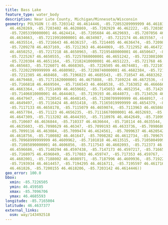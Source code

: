 ```yaml
---
title: Bass Lake
feature_type: water_body
description: Near Lute County, Michigan/Minnesota/Wisconsin
geometry: POLYGON ((-85.7203142 46.4614446, -85.72053289999999 46.4618336, -85.7206645
  46.4620269, -85.7203402 46.4620869, -85.7202929 46.462222, -85.7203854 46.4623509,
  -85.72053390000001 46.4624414, -85.7205684 46.4629693, -85.7207056 46.4634653, -85.7210968
  46.4634663, -85.72119910000001 46.4634987, -85.7212174 46.4635567, -85.72170180000001
  46.4635514, -85.7216643 46.4636157, -85.7214405 46.4636474, -85.7209841 46.4636398,
  -85.7209278 46.4637169, -85.7212363 46.4644069, -85.7212952 46.4647219, -85.7215731
  46.4650252, -85.7217218 46.4650963, -85.72195480000001 46.4650647, -85.7220671 46.4649749,
  -85.7225267 46.4650555, -85.72257860000001 46.4651242, -85.72230810000001 46.4652008,
  -85.7220384 46.4651164, -85.72182410000001 46.4651223, -85.721768 46.4651608, -85.72211
  46.465683, -85.7226071 46.4668365, -85.7226505 46.4674481, -85.72210750000001 46.4679681,
  -85.72202299999999 46.4680902, -85.72208740000001 46.4682384, -85.7217131 46.4685593,
  -85.7212385 46.468468, -85.7196823 46.4685543, -85.718547 46.4683262, -85.71773090000001
  46.4679468, -85.71711620000001 46.4675888, -85.7169224 46.4672536, -85.716551 46.4670145,
  -85.7166818 46.4669504, -85.7166543 46.4668538, -85.7163852 46.4666665, -85.7156883
  46.4663364, -85.7151499 46.4659682, -85.7145653 46.4652354, -85.714207 46.4646076,
  -85.71406810000001 46.4644463, -85.7139193 46.4644073, -85.7134526 46.4645799, -85.7124405
  46.4647947, -85.7120541 46.4648145, -85.71200709999999 46.4648917, -85.71205329999999
  46.4649497, -85.7116424 46.4651418, -85.71165019999999 46.4654379, -85.7117334 46.4655411,
  -85.7117133 46.4658178, -85.7115079 46.4659074, -85.7113963 46.4658685, -85.7114061
  46.4657784, -85.71123 46.4656235, -85.71116670000001 46.4652693, -85.71136370000001
  46.4647309, -85.7113202 46.4644393, -85.7110976 46.4642649, -85.7109954 46.4639836,
  -85.710607 46.4636844, -85.710337 46.4636644, -85.710114 46.4635544, -85.70989969999999
  46.4635603, -85.7098629 46.46347, -85.7099193 46.4633736, -85.70986809999999 46.4632724,
  -85.7099116 46.463084, -85.7099474 46.4624561, -85.7099637 46.4620542, -85.7099609
  46.4618756, -85.7100882 46.461647, -85.7098282 46.4612734, -85.7096706 46.4611442,
  -85.70968999999999 46.4609962, -85.7101818 46.4613515, -85.71050049999999 46.4609661,
  -85.71085890000001 46.4606856, -85.7117543 46.4602093, -85.712373 46.4598235, -85.7133461
  46.4596686, -85.7140294 46.4597438, -85.7147173 46.4597217, -85.71665539999999 46.459585,
  -85.7168975 46.4596049, -85.717083 46.459747, -85.717353 46.459767, -85.7180773
  46.4602001, -85.7188002 46.4608971, -85.7187996 46.4609936, -85.7192266 46.4612519,
  -85.7193934 46.4614457, -85.7194295 46.4616711, -85.7195597 46.4617165, -85.719615
  46.461826, -85.7200155 46.4618206, -85.7203142 46.4614446))
geo_error: 100.0
bbox:
  xmin: -85.7226505
  ymin: 46.459585
  xmax: -85.7096706
  ymax: 46.4685593
longitude: -85.7165004
latitude: 46.4637377
external_links:
  osm: way/143492518
---
```

